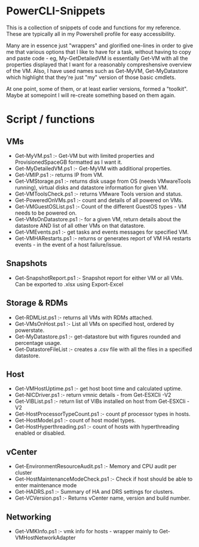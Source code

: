 # PowerCLI-Snippets

This is a collection of snippets of code and functions for my reference. These are typically all in my Powershell profile for easy accessibility. 

Many are in essence just "wrappers" and glorified one-lines in order to give me that various options that I like to have for a task, without having to copy and paste code - eg, My-GetDetailedVM is essentially Get-VM with all the properties displayed that I want for a reasonably compreshensive overview of the VM. Also, I have used names such as Get-MyVM, Get-MyDatastore which highlight that they're just "my" version of those basic cmdlets.

At one point, some of them, or at least earlier versions, formed a "toolkit". Maybe at somepoint I will re-create something based on them again. 

# Script / functions

## VMs
* Get-MyVM.ps1                        :- Get-VM but with limited properties and ProvisionedSpaceGB formatted as I want it.
* Get-MyDetailedVM.ps1                :- Get-MyVM with additional properties.
* Get-VMIP.ps1                        :- returns IP from VM.
* Get-VMStorage.ps1                   :- returns disk usage from OS (needs VMwareTools running), virtual disks and datastore information for given VM.
* Get-VMToolsCheck.ps1                :- returns VMware Tools version and status.
* Get-PoweredOnVMs.ps1                :- count and details of all powered on VMs.
* Get-VMGuestOSList.ps1               :- Count of the different GuestOS types - VM needs to be powered on.
* Get-VMsOnDatastore.ps1              :- for a given VM, return details about the datastore AND list of all other VMs on that datastore.
* Get-VMEvents.ps1                    :- get tasks and events messages for specified VM.
* Get-VMHARestarts.ps1                :- returns or generates report of VM HA restarts events - in the event of a host failure/issue.

## Snapshots
* Get-SnapshotReport.ps1              :- Snapshot report for either VM or all VMs. Can be exported to .xlsx using Export-Excel

## Storage & RDMs
* Get-RDMList.ps1                     :- returns all VMs with RDMs attached.
* Get-VMsOnHost.ps1                   :- List all VMs on specified host, ordered by powerstate.
* Get-MyDatastore.ps1                 :- get-datastore but with figures rounded and percentage usage. 
* Get-DatastoreFileList               :- creates a .csv file with all the files in a specified datastore.

## Host
* Get-VMHostUptime.ps1                :- get host boot time and calculated uptime.
* Get-NICDriver.ps1                   :- return vmnic details - from Get-ESXCli -V2
* Get-VIBList.ps1                     :- return list of VIBs installed on host from Get-ESXCli -V2
* Get-HostProcessorTypeCount.ps1      :- count pf processor types in hosts.
* Get-HostModel.ps1                   :- count of host model types.
* Get-HostHyperthreading.ps1          :- count of hosts with hyperthreading enabled or disabled.

## vCenter
* Get-EnvironmentResourceAudit.ps1    :- Memory and CPU audit per cluster
* Get-HostMaintenanceModeCheck.ps1    :- Check if host should be able to enter maintenance mode 
* Get-HADRS.ps1                       :- Summary of HA and DRS settings for clusters.
* Get-VCVersion.ps1                   :- Returns vCenter name, version and build number.

## Networking
* Get-VMKInfo.ps1                     :- vmk info for hosts - wrapper mainly to Get-VMHostNetworkAdapter
